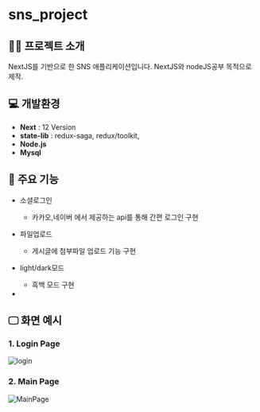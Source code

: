 # sns_project

## 👨‍🏫 프로젝트 소개
NextJS를 기반으로 한 SNS 애플리케이션입니다. NextJS와 nodeJS공부 목적으로 제작.

## 💻 개발환경
- **Next** : 12 Version
- **state-lib** : redux-saga, redux/toolkit,   
- **Node.js**
- **Mysql**

## 📌 주요 기능
- 소셜로그인
    - 카카오,네이버 에서 제공하는 api를 통해 간편 로그인 구현
    
- 파일업로드
    - 게시글에 첨부파일 업로드 기능 구현

- light/dark모드
    - 흑백 모드 구현

- 

## 🖵 화면 예시

### 1. Login Page

![login](https://github.com/csh29/sns_project/assets/86338199/624e2667-c2dc-4a73-8a2f-16c096094182)

### 2. Main Page

![MainPage](https://github.com/csh29/sns_project/assets/86338199/a1650eca-c97b-42bf-af0c-1e0800e384f4)
